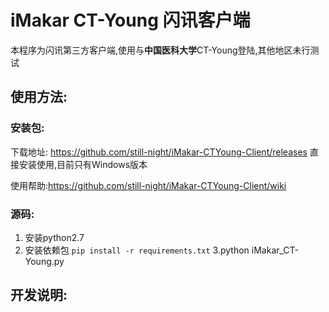 # iMakar CT-Young 闪讯客户端
本程序为闪讯第三方客户端,使用与**中国医科大学**CT-Young登陆,其他地区未行测试

## 使用方法:

### 安装包:

下载地址: https://github.com/still-night/iMakar-CTYoung-Client/releases
直接安装使用,目前只有Windows版本

使用帮助:https://github.com/still-night/iMakar-CTYoung-Client/wiki

### 源码:

1. 安装python2.7
2. 安装依赖包
    `pip install -r requirements.txt`
3.python iMakar_CT-Young.py

## 开发说明:
